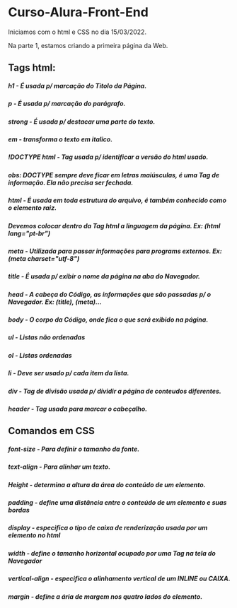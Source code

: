 # Curso-Alura-Front-End

Iniciamos com o html e CSS no dia 15/03/2022.

Na parte 1, estamos criando a primeira página da Web.

## **Tags html:** 

##### h1 - É usada p/ marcação do Titolo da Página.
##### p - É usada p/ marcação do parágrafo.
##### strong - É usada p/ destacar uma parte do texto.
##### em - transforma o texto em italico.
##### !DOCTYPE html - Tag usada p/ identificar a versão do html usado.
##### obs: DOCTYPE sempre deve ficar em letras maiúsculas, é uma Tag de informação. Ela não precisa ser fechada.
##### html - É usada em toda estrutura do arquivo, é também conhecido como o elemento raiz.
##### Devemos colocar dentro da Tag html a linguagem da página. Ex: (html lang="pt-br")
##### meta - Utilizada para passar informações para programs externos. Ex: (meta charset="utf-8")
##### title -  É usada p/ exibir o nome da página na aba do Navegador.
##### head - A cabeça do Código, as informações que são passadas p/ o Navegador. Ex: (title), (meta)...
##### body - O corpo da Código, onde fica o que será exibido na página.
##### ul - Listas não ordenadas
##### ol - Listas ordenadas
##### li - Deve ser usado p/ cada item da lista.
##### div - Tag de divisão usada p/ dividir a página de conteudos diferentes.
##### header - Tag usada para marcar o cabeçalho.



## **Comandos em CSS**

##### font-size - Para definir o tamanho da fonte.
##### text-align - Para alinhar um texto.
##### Height - determina a altura da área do conteúdo de um elemento.
##### padding - define uma distância entre o conteúdo de um elemento e suas bordas
##### display - especifica o tipo de caixa de renderização usada por um elemento no html
##### width - define o tamanho horizontal ocupado por uma Tag na tela do Navegador
##### vertical-align - especifica o alinhamento vertical de um INLINE ou CAIXA.
##### margin - define a ária de margem nos quatro lados do elemento.

